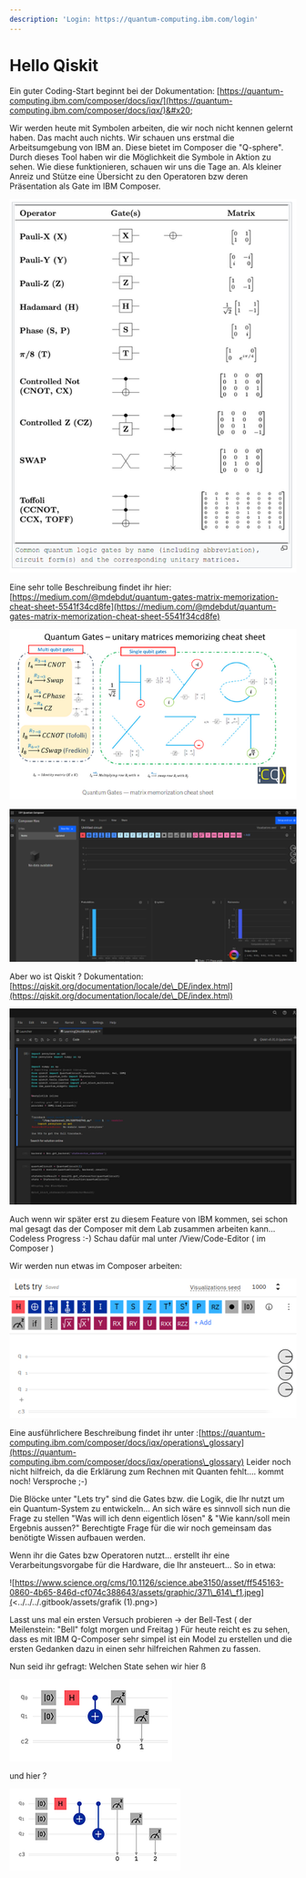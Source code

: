 ```yaml
---
description: 'Login: https://quantum-computing.ibm.com/login'
---
```


# Hello Qiskit

Ein guter Coding-Start beginnt bei der Dokumentation: [https://quantum-computing.ibm.com/composer/docs/iqx/](https://quantum-computing.ibm.com/composer/docs/iqx/)&#x20;

Wir werden heute mit Symbolen arbeiten, die wir noch nicht kennen gelernt haben. Das macht auch nichts. Wir schauen uns erstmal die Arbeitsumgebung von IBM an. Diese bietet im Composer die "Q-sphere". Durch dieses Tool haben wir die Möglichkeit die Symbole in Aktion zu sehen. Wie diese funktionieren, schauen wir uns die Tage an. Als kleiner Anreiz und Stütze eine Übersicht zu den Operatoren bzw deren Präsentation als Gate im IBM Composer.

![](<../../../.gitbook/assets/grafik (11).png>)

Eine sehr tolle Beschreibung findet ihr hier: [https://medium.com/@mdebdut/quantum-gates-matrix-memorization-cheat-sheet-5541f34cd8fe](https://medium.com/@mdebdut/quantum-gates-matrix-memorization-cheat-sheet-5541f34cd8fe)

![](<../../../.gitbook/assets/grafik (8).png>)

![](<../../../.gitbook/assets/grafik (5).png>)

Aber wo ist Qiskit ? Dokumentation: [https://qiskit.org/documentation/locale/de\_DE/index.html](https://qiskit.org/documentation/locale/de\_DE/index.html)

![](<../../../.gitbook/assets/grafik (2).png>)

Auch wenn wir später erst zu diesem Feature von IBM kommen, sei schon mal gesagt das der Composer mit dem Lab zusammen arbeiten kann... Codeless Progress :-) Schau dafür mal unter /View/Code-Editor ( im Composer )

Wir werden nun etwas im Composer arbeiten:

![IBM Quantum Composer](<../../../.gitbook/assets/grafik (10).png>)

Eine ausführlichere Beschreibung findet ihr unter :[https://quantum-computing.ibm.com/composer/docs/iqx/operations\_glossary](https://quantum-computing.ibm.com/composer/docs/iqx/operations\_glossary) Leider noch nicht hilfreich, da die Erklärung zum Rechnen mit Quanten fehlt.... kommt noch! Versproche ;-)

Die Blöcke unter "Lets try" sind die Gates bzw. die Logik, die Ihr nutzt um ein Quantum-System zu entwickeln... An sich wäre es sinnvoll sich nun die Frage zu stellen "Was will ich denn eigentlich lösen" & "Wie kann/soll mein Ergebnis aussen?" Berechtigte Frage für die wir noch gemeinsam das benötigte Wissen aufbauen werden.

Wenn ihr die Gates bzw Operatoren nutzt... erstellt ihr eine Verarbeitungsvorgabe für die Hardware, die Ihr ansteuert... So in etwa:

![https://www.science.org/cms/10.1126/science.abe3150/asset/ff545163-0860-4b65-846d-cf074c388643/assets/graphic/371\_614\_f1.jpeg](<../../../.gitbook/assets/grafik (1).png>)

Lasst uns mal ein ersten Versuch probieren -> der Bell-Test ( der Meilenstein: "Bell" folgt morgen und Freitag ) Für heute reicht es zu sehen, dass es mit IBM Q-Composer sehr simpel ist ein Model zu erstellen und die ersten Gedanken dazu in einen sehr hilfreichen Rahmen zu fassen.

Nun seid ihr gefragt: Welchen State sehen wir hier ß

![](<../../../.gitbook/assets/grafik (6).png>)

und hier ?

![](<../../../.gitbook/assets/grafik (4).png>)
